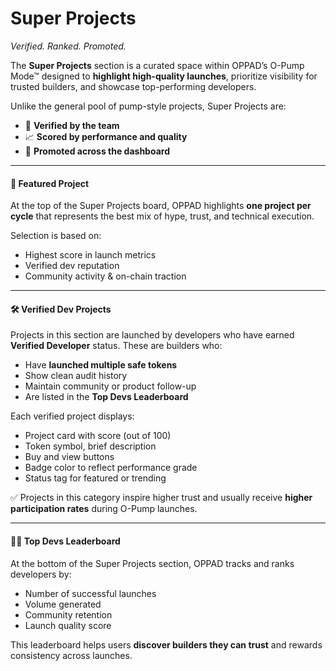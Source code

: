 # Super Projects

_Verified. Ranked. Promoted._

The **Super Projects** section is a curated space within OPPAD’s O-Pump Mode™ designed to **highlight high-quality launches**, prioritize visibility for trusted builders, and showcase top-performing developers.

Unlike the general pool of pump-style projects, Super Projects are:

* 🧾 **Verified by the team**
* 📈 **Scored by performance and quality**
* 🚀 **Promoted across the dashboard**

***

#### 🌟 Featured Project

At the top of the Super Projects board, OPPAD highlights **one project per cycle** that represents the best mix of hype, trust, and technical execution.

Selection is based on:

* Highest score in launch metrics
* Verified dev reputation
* Community activity & on-chain traction

***

#### 🛠️ Verified Dev Projects

Projects in this section are launched by developers who have earned **Verified Developer** status. These are builders who:

* Have **launched multiple safe tokens**
* Show clean audit history
* Maintain community or product follow-up
* Are listed in the **Top Devs Leaderboard**

Each verified project displays:

* Project card with score (out of 100)
* Token symbol, brief description
* Buy and view buttons
* Badge color to reflect performance grade
* Status tag for featured or trending

✅ Projects in this category inspire higher trust and usually receive **higher participation rates** during O-Pump launches.

***

#### 🧑‍💻 Top Devs Leaderboard

At the bottom of the Super Projects section, OPPAD tracks and ranks developers by:

* Number of successful launches
* Volume generated
* Community retention
* Launch quality score

This leaderboard helps users **discover builders they can trust** and rewards consistency across launches.

